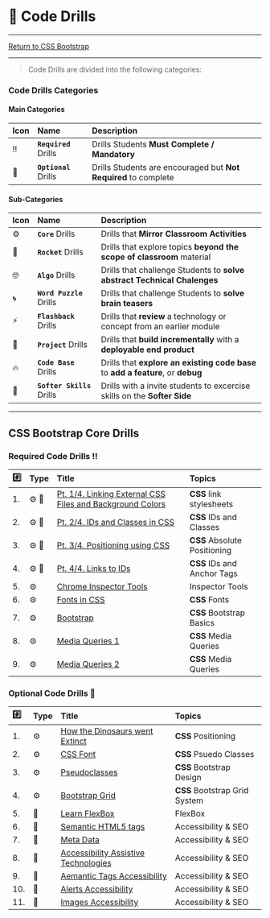 # :dart: Code Drills

<hr>

[Return to CSS Bootstrap](../../../README.md#css-bootstrap)

<hr> 

> Code Drills are divided into the following categories: 

### Code Drills Categories

#### **Main Categories**

| Icon | Name | Description |
|:--|:--|:--|
| :bangbang:  | **`Required`** Drills  | Drills Students **Must Complete / Mandatory** |
| :diamond_shape_with_a_dot_inside:  | **`Optional`** Drills  | Drills Students are encouraged but **Not Required** to complete |

#### **Sub-Categories**

| Icon | Name | Description |
|:--|:--|:--|
| :gear:  | **`Core`** Drills  | Drills that **Mirror Classroom Activities**|
| :rocket:  | **`Rocket`** Drills  | Drills that explore topics **beyond the scope of classroom** material  |
| :nerd_face: | **`Algo`** Drills  | Drills that challenge Students to **solve abstract Technical Chalenges** |
| :cyclone: | **`Word Puzzle`** Drills  | Drills that challenge Students to **solve brain teasers**  |
|  :zap: | **`Flashback`** Drills  | Drills that **review** a technology or concept from an earlier module  |
| :triangular_flag_on_post: | **`Project`** Drills  | Drills that **build incrementally** with a **deployable end product** |
| :fire:  | **`Code Base`** Drills  | Drills that **explore an existing code base** to **add a feature**, or **debug** |
| :radio_button: | **`Softer Skills`** Drills  | Drills with a invite students to excercise skills on the **Softer Side** |

<hr>  


## CSS Bootstrap Core Drills

### Required Code Drills :bangbang:

| :hash: | Type | Title | Topics|
| :-- | :-- | :-- |:-- |
| 1. |  :gear: :triangular_flag_on_post: | [Pt. 1/4. Linking External CSS Files and Background Colors](./00-required-code-drills/01-core-css-background-and-files) | **CSS** link stylesheets |
| 2. |  :gear: :triangular_flag_on_post: | [Pt. 2/4. IDs and Classes in CSS](./00-required-code-drills/02-core-css-id-and-class) | **CSS** IDs and Classes|
| 3. |  :gear: :triangular_flag_on_post: | [Pt. 3/4. Positioning using CSS](./00-required-code-drills/03-core-css-positioning) | **CSS** Absolute Positioning |
| 4. | :gear: :triangular_flag_on_post: | [Pt. 4/4. Links to IDs](./00-required-code-drills/04-rock-css-anchors-and-id) | **CSS** IDs and Anchor Tags
| 5. |  :gear: | [Chrome Inspector Tools](./00-required-code-drills/05-core-inspector-tools) | Inspector Tools|
| 6. |  :gear: | [Fonts in CSS](./00-required-code-drills/06-core-bootstrap-basics) | **CSS** Fonts |
| 7. |  :gear: | [Bootstrap](./00-required-code-drills/07-proj-bootstrap) | **CSS** Bootstrap Basics|
| 8. |  :gear: | [Media Queries 1](./00-required-code-drills/08-core-css-media-queries-1) | **CSS** Media Queries |
| 9. |  :gear: | [Media Queries 2](./00-required-code-drills/09-core-css-media-queries-2) | **CSS** Media Queries |



###  Optional Code Drills :diamond_shape_with_a_dot_inside:

| :hash: | Type | Title | Topics|
| :-- | :-- | :-- |:-- | 
| 1. |  :gear: | [How the Dinosaurs went Extinct](./01-optional-code-drills/01-proj-meteor-drop) | **CSS** Positioning |
| 2. | :gear: | [CSS Font](./01-optional-code-drills/02-core-css-font) | **CSS** Psuedo Classes 
| 3. | :gear: | [Pseudoclasses](./01-optional-code-drills/03-rock-css-pseudoclasses) | **CSS** Bootstrap Design
| 4. | :gear: | [Bootstrap Grid](./01-optional-code-drills/04-proj-bootstrap-grid) | **CSS** Bootstrap Grid System
| 5. | :rocket: | [Learn FlexBox](./01-optional-code-drills/05-flexbox) | FlexBox
|6. | :rocket: | [Semantic HTML5 tags](./01-optional-code-drills/06-semantic-HTML5-tags) | Accessibility & SEO
|7. | :rocket: | [Meta Data](./01-optional-code-drills/07-meta-data) | Accessibility & SEO
|8. | :rocket: | [Accessibility Assistive Technologies](./01-optional-code-drills/08-accessibility-assistive-technologies) | Accessibility & SEO
|9. | :rocket: | [Aemantic Tags Accessibility](./01-optional-code-drills/09-semantic-tags-accessibility) | Accessibility & SEO
|10. | :rocket: | [Alerts Accessibility](./01-optional-code-drills/10-alerts-accessibility) | Accessibility & SEO
|11. | :rocket: | [Images Accessibility](./01-optional-code-drills/11-images-accessibility) | Accessibility & SEO


